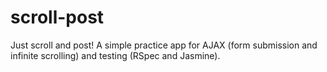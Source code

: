 # scroll-post

Just scroll and post! A simple practice app for AJAX (form submission and infinite scrolling) and testing (RSpec and Jasmine).
